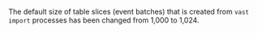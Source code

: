 The default size of table slices (event batches) that is created from `vast
import` processes has been changed from 1,000 to 1,024.
